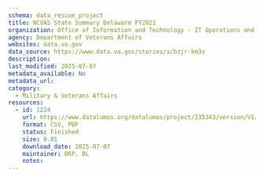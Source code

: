 ```yaml
---
schema: data_rescue_project 
title: NCVAS State Summary Delaware FY2021
organization: Office of Information and Technology - IT Operations and Services (ITOPS)
agency: Department of Veterans Affairs
websites: data.va.gov
data_source: https://www.data.va.gov/stories/s/bzjr-km3v
description: 
last_modified: 2025-07-07
metadata_available: No
metadata_url: 
category:
  - Military & Veterans Affairs 
resources:
  - id: 1224
    url: https://www.datalumos.org/datalumos/project/235343/version/V1/view
    format: CSV, PDF
    status: Finished
    size: 0.01
    download_date: 2025-07-07
    maintainer: DRP, DL
    notes: 
---
```

